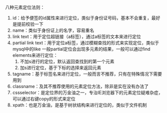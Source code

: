 八种元素定位法则：
1. id：给予便签的id属性来进行定位，类似于身份证号码，基本不会重复，最好是提前校验一下
2. name：类似于身份证上的名字，容易重名
3. link text：用于定位超链接（a标签），通过a标签的文本来进行定位
4. partial link text：用于定位a标签，通过模糊查找的形式来实现定位，类似于mysql中的like
	一般partial定位会出现多元素的结果，一般可以通过find elements来进行定位：
	1. 不加s进行的定位，默认返回查找到的第一个元素
	2. 加s进行定位，基于下标的选择来返回元素
5. tagname：基于标签名来进行定位，一般而言不推荐，只有在特殊情况下需要用到
6. classname：及其不推荐使用的元素定位方法，除非是实在没有办法了
7. cssselector：是定位界的万金油之一，专治IE浏览器下的元素定位疑难杂症，可以通过右键copy的形式来定位
8. xpath：也是万金油，是基于树状结构来进行定位的，类似于文件机制
